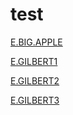 # test



[E.BIG.APPLE](http://212.47.238.202/minitel/minitel-loader.html?url=https://raw.githubusercontent.com/xavrr/test/master/PagesVideotex/E.BIG.APPLE)

[E.GILBERT1](http://212.47.238.202/minitel/minitel-loader.html?url=https://raw.githubusercontent.com/xavrr/test/master/PagesVideotex/E.GILBERT1)

[E.GILBERT2](http://212.47.238.202/minitel/minitel-loader.html?url=https://raw.githubusercontent.com/xavrr/test/master/PagesVideotex/E.GILBERT2)

[E.GILBERT3](http://212.47.238.202/minitel/minitel-loader.html?url=https://raw.githubusercontent.com/xavrr/test/master/PagesVideotex/E.GILBERT3)
